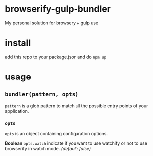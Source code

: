 # browserify-gulp-bundler
My personal solution for browsery + gulp use

# install
add this repo to your package.json and do `npm up`

# usage
## `bundler(pattern, opts)`
`pattern` is a glob pattern to match all the possible entry points of your application.

### `opts`
`opts` is an object containing configuration options.

**Boolean** `opts.watch` indicate if you want to use watchify or not to use browserify in watch mode. *(default: false)*
